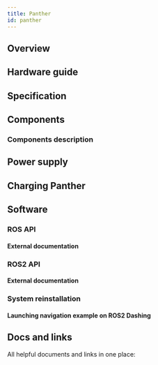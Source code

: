 ```yaml
---
title: Panther
id: panther
---
```


## Overview ##

## Hardware guide ##

## Specification ##

## Components ##

### Components description ###

## Power supply ##

## Charging Panther ##

## Software ##

### ROS API ###

#### External documentation ####

### ROS2 API

#### External documentation

### System reinstallation ###

#### Launching navigation example on ROS2 Dashing

## Docs and links ##
All helpful documents and links in one place:
